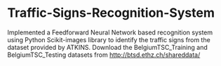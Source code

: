 # Traffic-Signs-Recognition-System
Implemented a Feedforward Neural Network based recognition system using Python Scikit-images library to identify the traffic signs from the dataset provided by ATKINS.
Download the BelgiumTSC_Training and BelgiumTSC_Testing datasets from http://btsd.ethz.ch/shareddata/

